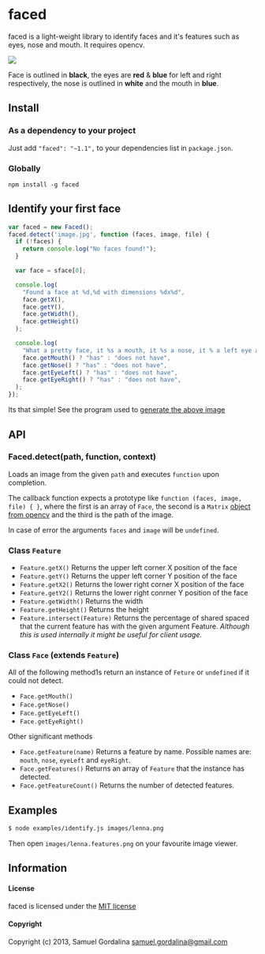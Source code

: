 # faced

faced is a light-weight library to identify faces and it's features such as eyes, nose and mouth. It requires opencv.

![](https://raw.github.com/gordalina/faced/master/images/lenna.features.png)

Face is outlined in **black**, the eyes are **red** & **blue** for left and right respectively, the nose is outlined in **white** and the mouth in **blue**.

## Install

### As a dependency to your project
Just add `"faced": "~1.1",` to your dependencies list in `package.json`.

### Globally
`npm install -g faced`

## Identify your first face

```javascript
var faced = new Faced();
faced.detect('image.jpg', function (faces, image, file) {
  if (!faces) {
    return console.log("No faces found!");
  }

  var face = sface[0];

  console.log(
    "Found a face at %d,%d with dimensions %dx%d",
    face.getX(),
    face.getY(),
    face.getWidth(),
    face.getHeight()
  );

  console.log(
    "What a pretty face, it %s a mouth, it %s a nose, it % a left eye and it %s a right eye!",
    face.getMouth() ? "has" : "does not have",
    face.getNose() ? "has" : "does not have",
    face.getEyeLeft() ? "has" : "does not have",
    face.getEyeRight() ? "has" : "does not have",
  );
});
```

Its that simple! See the program used to [generate the above image](https://raw.github.com/gordalina/faced/master/examples/identify.js)

## API

### Faced.detect(path, function, context)

Loads an image from the given `path` and executes `function` upon completion.

The callback function expects a prototype like `function (faces, image, file) { }`, where the first is an array of `Face`, the second is a `Matrix` [object from opencv](https://npmjs.org/package/opencv#readme) and the third is the path of the image.

In case of error the arguments `faces` and `image` will be `undefined`.

### Class `Feature`
 - `Feature.getX()` Returns the upper left corner X position of the face
 - `Feature.getY()` Returns the upper left corner Y position of the face
 - `Feature.getX2()` Returns the lower right corner X position of the face
 - `Feature.getY2()` Returns the lower right conrner Y position of the face
 - `Feature.getWidth()` Returns the width
 - `Feature.getHeight()` Returns the height
 - `Feature.intersect(Feature)` Returns the percentage of shared spaced that the current feature has with the given argument Feature. *Although this is used internally it might be useful for client usage.*

### Class `Face` (extends `Feature`)

All of the following method1s return an instance of `Feture` or `undefined` if it could not detect.

 - `Face.getMouth()`
 - `Face.getNose()`
 - `Face.getEyeLeft()`
 - `Face.getEyeRight()`

Other significant methods

 - `Face.getFeature(name)` Returns a feature by name. Possible names are: `mouth`, `nose`, `eyeLeft` and `eyeRight`.
 - `Face.getFeatures()` Returns an array of `Feature` that the instance has detected.
 - `Face.getFeatureCount()` Returns the number of detected features.

## Examples

```bash
$ node examples/identify.js images/lenna.png
```

Then open `images/lenna.features.png` on your favourite image viewer.

## Information

#### License

faced is licensed under the [MIT license](http://opensource.org/licenses/MIT)

#### Copyright

Copyright (c) 2013, Samuel Gordalina <samuel.gordalina@gmail.com>